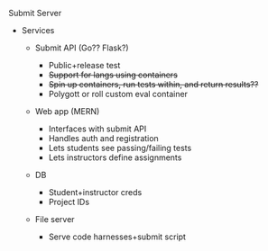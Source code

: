 
Submit Server

  - Services
  
    - Submit API (Go?? Flask?)
	  - Public+release test
	  - ~~Support for langs using containers~~
	  - ~~Spin up containers, run tests within, and return results??~~
	  - Polygott or roll custom eval container
	  
	- Web app (MERN)
	  - Interfaces with submit API
	  - Handles auth and registration
	  - Lets students see passing/failing tests
	  - Lets instructors define assignments

	- DB
	  - Student+instructor creds
	  - Project IDs

    - File server
	  - Serve code harnesses+submit script